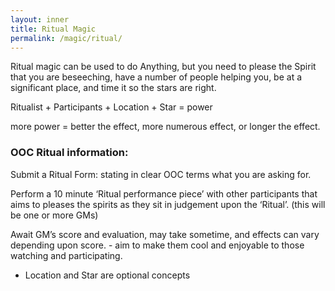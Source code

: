 ```yaml
---
layout: inner
title: Ritual Magic
permalink: /magic/ritual/
---
```

Ritual magic can be used to do Anything, but you need to please the Spirit that you are beseeching, have a number of people helping you, be at a significant place, and time it so the stars are right.

Ritualist + Participants + Location + Star = power

more power = better the effect, more numerous effect, or longer the effect.






### OOC Ritual information:

Submit a Ritual Form: stating in clear OOC terms what you are asking for.

Perform a 10 minute ‘Ritual performance piece’ with other participants that aims to pleases the spirits as they sit in judgement upon the ‘Ritual’. (this will be one or more GMs) 

Await GM’s score and evaluation, may take sometime, and effects can vary depending upon score. - aim to make them cool and enjoyable to those watching and participating.

* Location and Star are optional concepts
